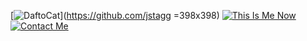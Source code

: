 [![DaftoCat](https://octodex.github.com/images/daftpunktocat-thomas.gif)](https://github.com/jstagg =398x398)
[![This Is Me Now](https://jstagg.github.io/images/resume.png)](https://github.com/jstagg/Resume/blob/master/Resume-Jim_Stagg-2022.pdf)
[![Contact Me](https://jstagg.github.io/images/email.png)](mailto:github+jstagg@gmail.com)
